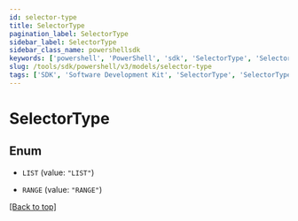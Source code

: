 ```yaml
---
id: selector-type
title: SelectorType
pagination_label: SelectorType
sidebar_label: SelectorType
sidebar_class_name: powershellsdk
keywords: ['powershell', 'PowerShell', 'sdk', 'SelectorType', 'SelectorType'] 
slug: /tools/sdk/powershell/v3/models/selector-type
tags: ['SDK', 'Software Development Kit', 'SelectorType', 'SelectorType']
---
```



# SelectorType

## Enum


* `LIST` (value: `"LIST"`)

* `RANGE` (value: `"RANGE"`)


[[Back to top]](#) 

